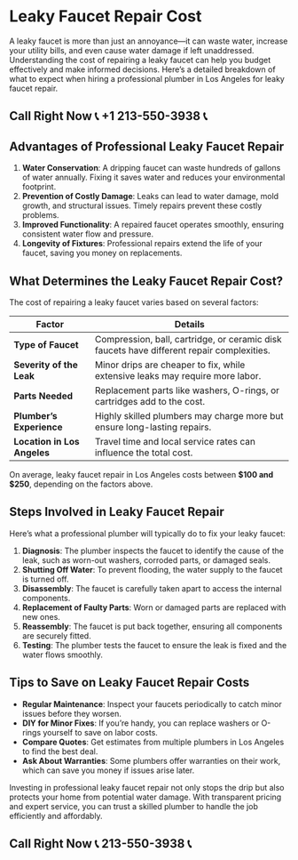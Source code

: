 # Leaky Faucet Repair Cost  

A leaky faucet is more than just an annoyance—it can waste water, increase your utility bills, and even cause water damage if left unaddressed. Understanding the cost of repairing a leaky faucet can help you budget effectively and make informed decisions. Here’s a detailed breakdown of what to expect when hiring a professional plumber in Los Angeles for leaky faucet repair.  

## Call Right Now 📞 +1 213-550-3938 📞

## Advantages of Professional Leaky Faucet Repair  

1. **Water Conservation**: A dripping faucet can waste hundreds of gallons of water annually. Fixing it saves water and reduces your environmental footprint.  
2. **Prevention of Costly Damage**: Leaks can lead to water damage, mold growth, and structural issues. Timely repairs prevent these costly problems.  
3. **Improved Functionality**: A repaired faucet operates smoothly, ensuring consistent water flow and pressure.  
4. **Longevity of Fixtures**: Professional repairs extend the life of your faucet, saving you money on replacements.  

## What Determines the Leaky Faucet Repair Cost?  

The cost of repairing a leaky faucet varies based on several factors:  

| **Factor**                 | **Details**                                                                 |  
|----------------------------|-----------------------------------------------------------------------------|  
| **Type of Faucet**          | Compression, ball, cartridge, or ceramic disk faucets have different repair complexities. |  
| **Severity of the Leak**    | Minor drips are cheaper to fix, while extensive leaks may require more labor. |  
| **Parts Needed**            | Replacement parts like washers, O-rings, or cartridges add to the cost.     |  
| **Plumber’s Experience**   | Highly skilled plumbers may charge more but ensure long-lasting repairs.    |  
| **Location in Los Angeles** | Travel time and local service rates can influence the total cost.           |  

On average, leaky faucet repair in Los Angeles costs between **$100 and $250**, depending on the factors above.  

## Steps Involved in Leaky Faucet Repair  

Here’s what a professional plumber will typically do to fix your leaky faucet:  

1. **Diagnosis**: The plumber inspects the faucet to identify the cause of the leak, such as worn-out washers, corroded parts, or damaged seals.  
2. **Shutting Off Water**: To prevent flooding, the water supply to the faucet is turned off.  
3. **Disassembly**: The faucet is carefully taken apart to access the internal components.  
4. **Replacement of Faulty Parts**: Worn or damaged parts are replaced with new ones.  
5. **Reassembly**: The faucet is put back together, ensuring all components are securely fitted.  
6. **Testing**: The plumber tests the faucet to ensure the leak is fixed and the water flows smoothly.  

## Tips to Save on Leaky Faucet Repair Costs  

- **Regular Maintenance**: Inspect your faucets periodically to catch minor issues before they worsen.  
- **DIY for Minor Fixes**: If you’re handy, you can replace washers or O-rings yourself to save on labor costs.  
- **Compare Quotes**: Get estimates from multiple plumbers in Los Angeles to find the best deal.  
- **Ask About Warranties**: Some plumbers offer warranties on their work, which can save you money if issues arise later.  

Investing in professional leaky faucet repair not only stops the drip but also protects your home from potential water damage. With transparent pricing and expert service, you can trust a skilled plumber to handle the job efficiently and affordably.
## Call Right Now 📞 213-550-3938 📞
